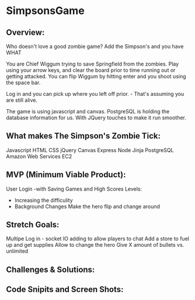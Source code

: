 # SimpsonsGame
<h2>Overview:</h2>
<p>Who doesn't love a good zombie game? Add the Simpson's and you have WHAT</p>

<p>You are Chief Wiggum trying to save Springfield from the zombies. Play using your arrow keys, and clear the board prior to time running out or getting attacked. You can flip Wiggum by hitting enter and you shoot using the space bar. 

Log in and you can pick up where you left off prior. - That's assuming you are still alive.

The game is using javascript and canvas. PostgreSQL is holding the database information for us. With JQuery touches to make it run smoother. 


<h2>What makes The Simpson's Zombie Tick:</h2>

Javascript
HTML
CSS
jQuery
Canvas
Express
Node
Jinja
PostgreSQL
Amazon Web Services EC2



<h2>MVP (Minimum Viable Product):</h2>

User Login -with Saving Games and High Scores
Levels: 
  - Increasing the difficulity
  - Background Changes
Make the hero flip and change around


<h2>Stretch Goals:</h2>

Multipe Log in - socket IO adding to allow players to chat
Add a store to fuel up and get supplies
Allow to change the hero
Give X amount of bullets vs. unlimited


<h2>Challenges & Solutions:</h2>


<h2>Code Snipits and Screen Shots:</h2>



